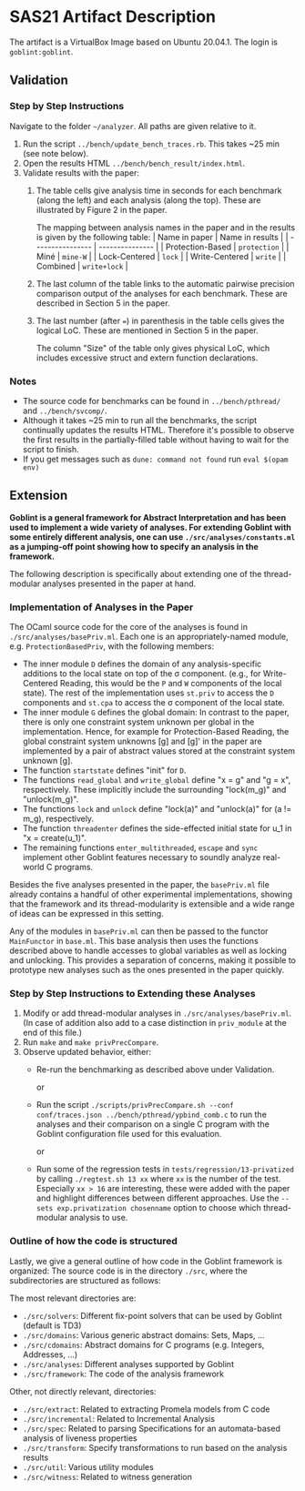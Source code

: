 # SAS21 Artifact Description

The artifact is a VirtualBox Image based on Ubuntu 20.04.1. The login is `goblint:goblint`.

## Validation

### Step by Step Instructions
Navigate to the folder `~/analyzer`. All paths are given relative to it.

1. Run the script `../bench/update_bench_traces.rb`. This takes ~25 min (see note below).
2. Open the results HTML `../bench/bench_result/index.html`.
3. Validate results with the paper:
    1. The table cells give analysis time in seconds for each benchmark (along the left) and each analysis (along the top). These are illustrated by Figure 2 in the paper.

        The mapping between analysis names in the paper and in the results is given by the following table:
        | Name in paper    | Name in results |
        | ---------------- | --------------- |
        | Protection-Based | `protection`    |
        | Miné             | `mine-W`        |
        | Lock-Centered    | `lock`          |
        | Write-Centered   | `write`         |
        | Combined         | `write+lock`    |

    2. The last column of the table links to the automatic pairwise precision comparison output of the analyses for each benchmark. These are described in Section 5 in the paper.

    3. The last number (after `=`) in parenthesis in the table cells gives the logical LoC. These are mentioned in Section 5 in the paper.

        The column "Size" of the table only gives physical LoC, which includes excessive struct and extern function declarations.


### Notes
* The source code for benchmarks can be found in `../bench/pthread/` and `../bench/svcomp/`.
* Although it takes ~25 min to run all the benchmarks, the script continually updates the results HTML. Therefore it's possible to observe the first results in the partially-filled table without having to wait for the script to finish.
* If you get messages such as `dune: command not found` run `eval $(opam env)`


## Extension

**Goblint is a general framework for Abstract Interpretation and has been used to implement a wide variety of analyses. For extending Goblint with some entirely different analysis,
one can use `./src/analyses/constants.ml` as a jumping-off point showing how to specify an analysis in the framework.**

The following description is specifically about extending one of the thread-modular analyses presented in the paper at hand.

### Implementation of Analyses in the Paper
The OCaml source code for the core of the analyses is found in `./src/analyses/basePriv.ml`.
Each one is an appropriately-named module, e.g. `ProtectionBasedPriv`, with the following members:
* The inner module `D` defines the domain of any analysis-specific additions to the local state on top of the σ component. (e.g., for Write-Centered Reading, this would be the `P` and `W` components of the local state).
 The rest of the implementation uses `st.priv` to access the `D` components and `st.cpa` to access the σ component of the local state.
* The inner module `G` defines the global domain: In contrast to the paper, there is only one constraint system unknown per global in the implementation.
 Hence, for example for Protection-Based Reading, the global constraint system unknowns [g] and [g]' in the paper are implemented by a pair of abstract values stored at the constraint system unknown [g].
* The function `startstate` defines "init" for `D`.
* The functions `read_global` and `write_global` define "x = g" and "g = x", respectively. These implicitly include the surrounding "lock(m_g)" and "unlock(m_g)".
* The functions `lock` and `unlock` define "lock(a)" and "unlock(a)" for (a != m_g), respectively.
* The function `threadenter` defines the side-effected initial state for u_1 in "x = create(u_1)".
* The remaining functions `enter_multithreaded`, `escape` and `sync` implement other Goblint features necessary to soundly analyze real-world C programs.

Besides the five analyses presented in the paper, the `basePriv.ml` file already contains a handful of other experimental implementations, showing that the framework and its thread-modularity is extensible
and a wide range of ideas can be expressed in this setting.

Any of the modules in `basePriv.ml` can then be passed to the functor `MainFunctor` in `base.ml`. This base analysis then uses the functions described above to handle accesses to global variables as well as locking
and unlocking. This provides a separation of concerns, making it possible to prototype new analyses such as the ones
presented in the paper quickly.

### Step by Step Instructions to Extending these Analyses

1. Modify or add thread-modular analyses in `./src/analyses/basePriv.ml`. (In case of addition also add to a case distinction in `priv_module` at the end of this file.)
2. Run `make` and `make privPrecCompare`.
3. Observe updated behavior, either:
    * Re-run the benchmarking as described above under Validation.

        or

    * Run the script `./scripts/privPrecCompare.sh --conf conf/traces.json ../bench/pthread/ypbind_comb.c` to run the analyses and their comparison on a single C program with the Goblint configuration file used for this evaluation.

        or

    * Run some of the regression tests in `tests/regression/13-privatized` by calling `./regtest.sh 13 xx` where `xx` is the number of the test. Especially `xx > 16` are interesting, these were added with the paper and highlight
      differences between different approaches. Use the `--sets exp.privatization chosenname` option to choose which thread-modular analysis to use.

### Outline of how the code is structured
Lastly, we give a general outline of how code in the Goblint framework is organized:
The source code is in the directory `./src`, where the subdirectories are structured as follows:

The most relevant directories are:
- `./src/solvers`: Different fix-point solvers that can be used by Goblint (default is TD3)
- `./src/domains`: Various generic abstract domains: Sets, Maps, ...
- `./src/cdomains`: Abstract domains for C programs (e.g. Integers, Addresses, ...)
- `./src/analyses`: Different analyses supported by Goblint
- `./src/framework`: The code of the analysis framework

Other, not directly relevant, directories:
- `./src/extract`: Related to extracting Promela models from C code
- `./src/incremental`: Related to Incremental Analysis
- `./src/spec`: Related to parsing Specifications for an automata-based analysis of liveness properties
- `./src/transform`: Specify transformations to run based on the analysis results
- `./src/util`: Various utility modules
- `./src/witness`: Related to witness generation
